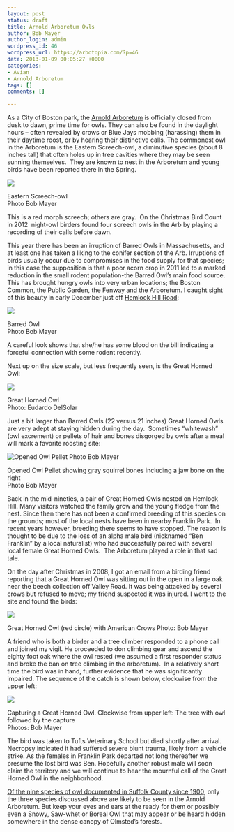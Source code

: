 ```yaml
---
layout: post
status: draft
title: Arnold Arboretum Owls
author: Bob Mayer
author_login: admin
wordpress_id: 46
wordpress_url: https://arbotopia.com/?p=46
date: 2013-01-09 00:05:27 +0000
categories:
- Avian
- Arnold Arboretum
tags: []
comments: []

---
```

<p>As a City of Boston park, the <a href="http://www.arboretum.harvard.edu:80/">Arnold Arboretum</a> is officially closed from dusk to dawn, prime time for owls. They can also be found in the daylight hours – often revealed by crows or Blue Jays mobbing (harassing) them in their daytime roost, or by hearing their distinctive calls. The commonest owl in the Arboretum is the Eastern Screech-owl, a diminutive species (about 8 inches tall) that often holes up in tree cavities where they may be seen sunning themselves.  They are known to nest in the Arboretum and young birds have been reported there in the Spring.</p>

![](/images/P1290535.jpg)

<p>Eastern Screech-owl<br>Photo Bob Mayer</p>

<p>This is a red morph screech; others are gray.  On the Christmas Bird Count in 2012  night-owl birders found four screech owls in the Arb by playing a recording of their calls before dawn.</p>

<p>This year there has been an irruption of Barred Owls in Massachusetts, and at least one has taken a liking to the conifer section of the Arb. Irruptions of birds usually occur due to compromises in the food supply for that species; in this case the supposition is that a poor acorn crop in 2011 led to a marked reduction in the small rodent population-the Barred Owl’s main food source. This has brought hungry owls into very urban locations; the Boston Common, the Public Garden, the Fenway and the Arboretum. I caught sight of this beauty in early December just off <a href="http://arboretum.harvard.edu/plants/featured-plants/hemlock-hill/" target="_blank" rel="noreferrer noopener">Hemlock Hill Road</a>:</p>

![](/images/2012/12/P1020996-792x1024.jpg)

<p>Barred Owl<br>Photo Bob Mayer</p>

<p>A careful look shows that she/he has some blood on the bill indicating a forceful connection with some rodent recently.</p>

<p>Next up on the size scale, but less frequently seen, is the Great Horned Owl:</p>

![](/images/papa.jpg)

<p>Great Horned Owl<br>Photo: Eudardo DelSolar</p>

<p>Just a bit larger than Barred Owls (22 versus 21 inches) Great Horned Owls are very adept at staying hidden during the day.  Sometimes “whitewash” (owl excrement) or pellets of hair and bones disgorged by owls after a meal will mark a favorite roosting site:</p>

<img src="/images/2012/12/P1180833-1018x1024.jpg" alt="Opened Owl Pellet Photo Bob Mayer" class="wp-image-37"/>

<p>Opened Owl Pellet showing gray squirrel bones including a jaw bone on the right<br>Photo Bob Mayer</p>

<p>Back in the mid-nineties, a pair of Great Horned Owls nested on Hemlock Hill. Many visitors watched the family grow and the young fledge from the nest. Since then there has not been a confirmed breeding of this species on the grounds; most of the local nests have been in nearby Franklin Park.  In recent years however, breeding there seems to have stopped. The reason is thought to be due to the loss of an alpha male bird (nicknamed “Ben Franklin” by a local naturalist) who had successfully paired with several local female Great Horned Owls.  The Arboretum played a role in that sad tale.</p>

<p>On the day after Christmas in 2008, I got an email from a birding friend reporting that a Great Horned Owl was sitting out in the open in a large oak near the beech collection off Valley Road. It was being attacked by several crows but refused to move; my friend suspected it was injured. I went to the site and found the birds:</p>

![](/images/P1220371.jpg)

<p>Great Horned Owl (red circle) with American Crows Photo: Bob Mayer</p>

<p>A friend who is both a birder and a tree climber responded to a phone call and joined my vigil. He proceeded to don climbing gear and ascend the eighty foot oak where the owl rested (we assumed a first responder status and broke the ban on tree climbing in the arboretum).  In a relatively short time the bird was in hand, further evidence that he was significantly impaired. The sequence of the catch is shown below, clockwise from the upper left:</p>

![](/images/2013/01/composite.jpg)

<p>Capturing a Great Horned Owl. Clockwise from upper left: The tree with owl followed by the capture<br>Photos: Bob Mayer</p>

<p>The bird was taken to Tufts Veterinary School but died shortly after arrival. Necropsy indicated it had suffered severe blunt trauma, likely from a vehicle strike. As the females in Franklin Park departed not long thereafter we presume the lost bird was Ben. Hopefully another robust male will soon claim the territory and we will continue to hear the mournful call of the Great Horned Owl in the neighborhood.</p>

<p><a href="http://ebird.org/ebird/GuideMe?step=saveChoices&getLocations=counties&parentState=US-MA&bMonth=01&bYear=1900&eMonth=12&eYear=2013&reportType=location&counties=US-MA-025&continue.x=24&continue.y=12" target="_blank" rel="noreferrer noopener">Of the nine species of owl documented in Suffolk County since 1900</a>, only the three species discussed above are likely to be seen in the Arnold Arboretum. But keep your eyes and ears at the ready for them or possibly even a Snowy, Saw-whet or Boreal Owl that may appear or be heard hidden somewhere in the dense canopy of Olmsted’s forests.</p>